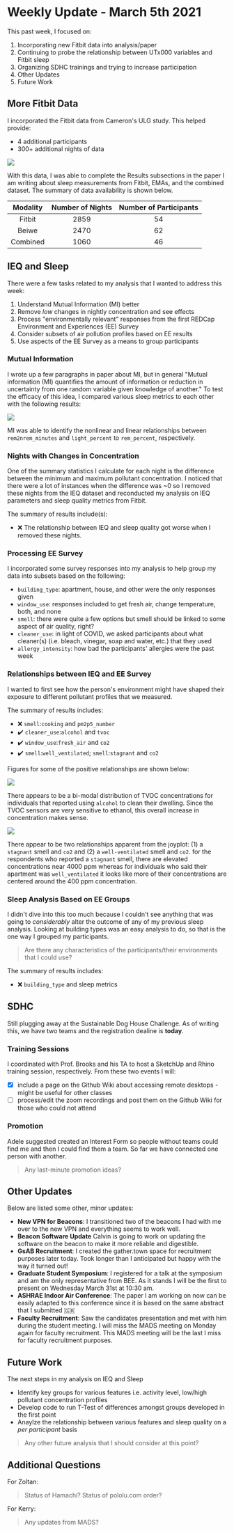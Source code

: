 # Weekly Update - March 5th 2021
This past week, I focused on:
1. Incorporating new Fitbit data into analysis/paper
2. Continuing to probe the relationship between UTx000 variables and Fitbit sleep
3. Organizing SDHC trainings and trying to increase participation
5. Other Updates
6. Future Work

## More Fitbit Data
I incorporated the Fitbit data from Cameron's ULG study. This helped provide:
* 4 additional participants
* 300+ additional nights of data

<img src=https://github.com/intelligent-environments-lab/utx000/blob/master/reports/figures/fitbit_summary/fitbit-number_nights_recorded-ux_s20.png>

With this data, I was able to complete the Results subsections in the paper I am writing about sleep measurements from Fitbit, EMAs, and the combined dataset. The summary of data availability is shown below.

| Modality | Number of Nights | Number of Participants |
| :-: | :-: | :-: |
| Fitbit | 2859 | 54 |
| Beiwe | 2470 | 62 |
|Combined| 1060 | 46 |

## IEQ and Sleep
There were a few tasks related to my analysis that I wanted to address this week:
1. Understand Mutual Information (MI) better
2. Remove _low_ changes in nightly concentration and see effects
3. Process "environmentally relevant" responses from the first REDCap Environment and Experiences (EE) Survey
4. Consider subsets of air pollution profiles based on EE results
5. Use aspects of the EE Survey as a means to group participants

### Mutual Information
I wrote up a few paragraphs in paper about MI, but in general "Mutual information (MI) quantifies the amount of information or reduction in uncertainty from one random variable given knowledge of another." To test the efficacy of this idea, I compared various sleep metrics to each other with the following results:

<img src=https://github.com/intelligent-environments-lab/utx000/blob/master/reports/misc/mi_example.png>

MI was able to identify the nonlinear and linear relationships between `rem2nrem_minutes` and `light_percent` to `rem_percent`, respectively. 

### Nights with Changes in Concentration
One of the summary statistics I calculate for each night is the difference between the minimum and maximum pollutant concentration. I noticed that there were a lot of instances when the difference was ~0 so I removed these nights from the IEQ dataset and reconducted my analysis on IEQ parameters and sleep quality metrics from Fitbit. 

The summary of results include(s):
* :x: The relationship between IEQ and sleep quality got worse when I removed these nights.

### Processing EE Survey
I incorporated some survey responses into my analysis to help group my data into subsets based on the following:
* `building_type`: apartment, house, and other were the only responses given
* `window_use`: responses included to get fresh air, change temperature, both, and none
* `smell`: there were quite a few options but smell should be linked to some aspect of air quality, right?
* `cleaner_use`: in light of COVID, we asked participants about what cleaner(s) (i.e. bleach, vinegar, soap and water, etc.) that they used
* `allergy_intensity`: how bad the participants' allergies were the past week

### Relationships between IEQ and EE Survey
I wanted to first see how the person's environment might have shaped their exposure to different pollutant profiles that we measured. 

The summary of results includes:
* :x: `smell`:`cooking` and `pm2p5_number`
* :heavy_check_mark: `cleaner_use`:`alcohol` and `tvoc`
* :heavy_check_mark: `window_use`:`fresh_air` and `co2`
* :heavy_check_mark: `smell`:`well_ventilated`; `smell`:`stagnant` and `co2`

Figures for some of the positive relationships are shown below:

<img src=https://github.com/intelligent-environments-lab/utx000/blob/master/reports/figures/beacon_redcap/redcap-beacon_cleaner_use-tvoc_joyplot.png>

There appears to be a bi-modal distribution of TVOC concentrations for individuals that reported using `alcohol` to clean their dwelling. Since the TVOC sensors are very sensitive to ethanol, this overall increase in concentration makes sense.

<img src=https://github.com/intelligent-environments-lab/utx000/blob/master/reports/figures/beacon_redcap/redcap-beacon_smell-co2_joyplot.png>

There appear to be two relationships apparent from the joyplot: (1) a `stagnant` smell and `co2` and (2) a `well-ventilated` smell and `co2`. for the respondents who reported a `stagnant` smell, there are elevated concentrations near 4000 ppm whereas for individuals who said their apartment was `well_ventilated` it looks like more of their concentrations are centered around the 400 ppm concentration. 

### Sleep Analysis Based on EE Groups
I didn't dive into this too much because I couldn't see anything that was going to _considerably_ alter the outcome of any of my previous sleep analysis. Looking at building types was an easy analysis to do, so that is the one way I grouped my participants.
> Are there any characteristics of the participants/their environments that I could use?

The summary of results includes:
* :x: `building_type` and sleep metrics

## SDHC
Still plugging away at the Sustainable Dog House Challenge. As of writing this, we have two teams and the registration dealine is **today**. 

### Training Sessions
I coordinated with Prof. Brooks and his TA to host a SketchUp and Rhino training session, respectively. From these two events I will:
- [x] include a page on the Github Wiki about accessing remote desktops - might be useful for other classes
- [ ] process/edit the zoom recordings and post them on the Github Wiki for those who could not attend

### Promotion
Adele suggested created an Interest Form so people without teams could find me and then I could find them a team. So far we have connected one person with another.
> Any last-minute promotion ideas? 

## Other Updates
Below are listed some other, minor updates:

* **New VPN for Beacons**: I transitioned two of the beacons I had with me over to the new VPN and everything seems to work well. 
* **Beacon Software Update** Calvin is going to work on updating the software on the beacon to make it more reliable and digestible. 
* **GsAB Recruitment**: I created the gather.town space for recruitment purposes later today. Took longer than I anticipated but happy with the way it turned out! 
* **Graduate Student Symposium**: I registered for a talk at the symposium and am the only representative from BEE. As it stands I will be the first to present on Wednesday March 31st at 10:30 am. 
* **ASHRAE Indoor Air Conference**: The paper I am working on now can be easily adapted to this conference since it is based on the same abstract that I submitted :greece:
* **Faculty Recruitment**: Saw the candidates presentation and met with him during the student meeting. I will miss the MADS meeting on Monday again for faculty recruitment. This MADS meeting will be the last I miss for faculty recruitment purposes. 

## Future Work
The next steps in my analysis on IEQ and Sleep
* Identify key groups for various features i.e. activity level, low/high pollutant concentration profiles
* Develop code to run T-Test of differences amongst groups developed in the first point
* Anaylze the relationship between various features and sleep quality on a _per participant_ basis

> Any other future analysis that I should consider at this point?

## Additional Questions
For Zoltan:
> Status of Hamachi?
> Status of pololu.com order?

For Kerry:
> Any updates from MADS?
